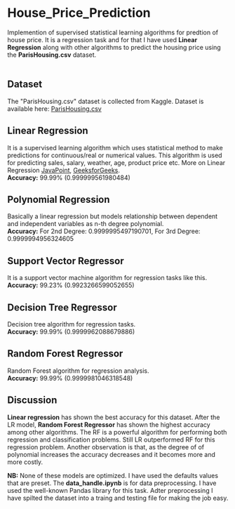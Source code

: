 # House_Price_Prediction
Implemention of supervised statistical learning algorithms for predtion of house price. It is a regression task and for that I have used <b>Linear Regression</b> along with other algorithms to predict the housing price using the <b>ParisHousing.csv</b> dataset. <br><br>

## Dataset <br>
The "ParisHousing.csv" dataset is collected from Kaggle. Dataset is available here: <a href= "https://www.kaggle.com/datasets/mssmartypants/paris-housing-price-prediction" target="_blank">ParisHousing.csv</a>
## Linear Regression <br>
It is a supervised learning algorithm which uses statistical method to make predictions for continuous/real or numerical values. This algorithm is used for predicting sales, salary, weather, age, product price etc. More on Linear Regression <a href="https://www.javatpoint.com/linear-regression-in-machine-learning" target="_blank">JavaPoint</a>, <a href="https://www.geeksforgeeks.org/ml-linear-regression/" target="_blank">GeeksforGeeks</a>.
<br>
<b>Accuracy:</b> 99.99% (0.999999561980484)
<br>

## Polynomial Regression <br>
Basically a linear regression but models relationship between dependent and independent variables as n-th degree polynomial. <br>
<b>Accuracy:</b> For 2nd Degree: 0.9999995497190701, For 3rd Degree: 0.9999994956324605<br>

## Support Vector Regressor <br>
It is a support vector machine algorithm for regression tasks like this. <br>
<b>Accuracy:</b> 99.23% (0.9923266599052655) <br>

## Decision Tree Regressor <br>
Decision tree algorithm for regression tasks. <br>
<b>Accuracy:</b> 99.99% (0.9999962088679886) <br>

## Random Forest Regressor
Random Forest algorithm for regression analysis. <br>
<b>Accuracy:</b> 99.99% (0.9999981046318548) <br>

## Discussion
<b>Linear regression</b> has shown the best accuracy for this dataset. After the LR model, <b>Random Forest Regressor</b> has shown the highest accuracy among other algorithms. The RF is a powerful algorithm for performing both regression and classification problems. Still LR outperformed RF for this regression problem. Another observation is that, as the degree of of polynomial increases the accuracy decreases and it becomes more and more costly. <br>

<b>NB:</b> None of these models are optimized. I have used the defaults values that are preset. The <b>data_handle.ipynb</b> is for data preprocessing. I have used the well-known Pandas library for this task. Adter preprocessing I have spilted the dataset into a traing and testing file for making the job easy.